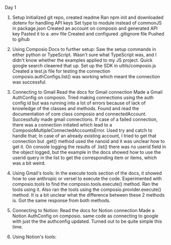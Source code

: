 Day 1

1. Setup
   Initialized git repo, created readme
   Ran npm init and downloaded dotenv for handling API keys
   Set type to module instead of commonJS in package.json
   Created an account on composio and generated API key
   Pasted it to a .env file
   Created and configured .gitignore file
   Pushed to gihub

2. Using Composio Docs to further setup:
   Saw the setup commands in either python or TypeScript.
   Wasn't sure what TypeScript was, and I didn't know whether the examples applied to my JS project. Quick google search cleaered that up.
   Set up the SDK in ultils/composio.js
   Created a test.js file for testing the connection
   composio.authConfigs.list() was working which meant the connection was successful.

3. Connecting to Gmail
   Read the docs for Gmail connection
   Made a Gmail AuthConfig on composio.
   Tried making connections using the auth config id but was running into a lot of errors because of lack of knowledge of the classes and methods.
   Found and read the documentation of core class composio and connectedAccount. Successfully made gmail connections. If case of a failed connection, there was a connection initated which lead to a ComposioMultipleConnectedAccountsError. Used try and catch to handle that; In case of an already existing account, I tried to get that connection but .get() method used the nanoid and it was unclear how to get it. On console logging the results of .list() there was no userid field in the object logged, but the example in the docs showed how to use the userid query in the list to get the corresponding item or items, which was a bit weird.

4. Using Gmail's tools:
   In the execute tools section of the docs, it showed how to use anthropic or versel to execute the code. Experimented with composio.tools to find the composio.tools.execute() method. Ran the tools using it. Also ran the tools using the composio.provider.execute() method. It is a bit unclear what the difference between these 2 methods is. Got the same response from both methods.

5. Connecting to Notion:
   Read the docs for Notion connection
   Made a Notion AuthConfig on composio.
   same code as connecting to google with just the the authconfig updated. Turned out to be quite simple this time.

6. Using Notion's tools:
